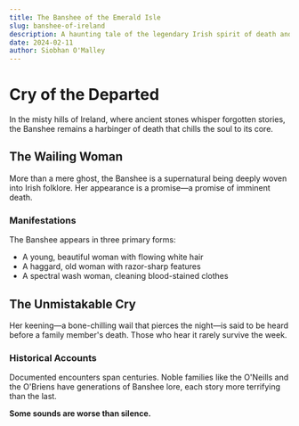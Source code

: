```yaml
---
title: The Banshee of the Emerald Isle
slug: banshee-of-ireland
description: A haunting tale of the legendary Irish spirit of death and mourning
date: 2024-02-11
author: Siobhan O'Malley
---
```


# Cry of the Departed

In the misty hills of Ireland, where ancient stones whisper forgotten stories, the Banshee remains a harbinger of death that chills the soul to its core.

## The Wailing Woman

More than a mere ghost, the Banshee is a supernatural being deeply woven into Irish folklore. Her appearance is a promise—a promise of imminent death.

### Manifestations

The Banshee appears in three primary forms:
- A young, beautiful woman with flowing white hair
- A haggard, old woman with razor-sharp features
- A spectral wash woman, cleaning blood-stained clothes

## The Unmistakable Cry

Her keening—a bone-chilling wail that pierces the night—is said to be heard before a family member's death. Those who hear it rarely survive the week.

### Historical Accounts

Documented encounters span centuries. Noble families like the O'Neills and the O'Briens have generations of Banshee lore, each story more terrifying than the last.

**Some sounds are worse than silence.**
